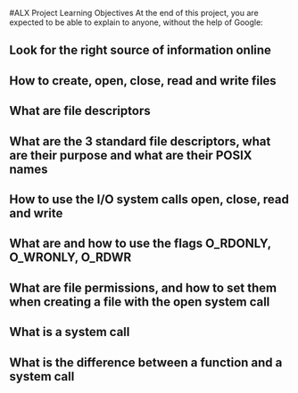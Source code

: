 #ALX Project  Learning Objectives
At the end of this project, you are expected to be able to explain to anyone, without the help of Google:

## Look for the right source of information online
## How to create, open, close, read and write files
## What are file descriptors
## What are the 3 standard file descriptors, what are their purpose and what are their POSIX names
## How to use the I/O system calls open, close, read and write
## What are and how to use the flags O_RDONLY, O_WRONLY, O_RDWR
## What are file permissions, and how to set them when creating a file with the open system call
## What is a system call
## What is the difference between a function and a system call